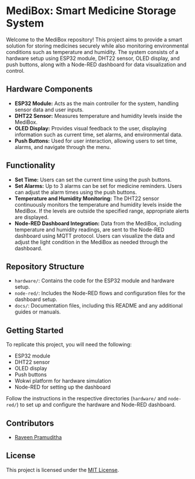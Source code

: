 # MediBox: Smart Medicine Storage System

Welcome to the MediBox repository! This project aims to provide a smart solution for storing medicines securely while also monitoring environmental conditions such as temperature and humidity. The system consists of a hardware setup using ESP32 module, DHT22 sensor, OLED display, and push buttons, along with a Node-RED dashboard for data visualization and control.

## Hardware Components

- **ESP32 Module:** Acts as the main controller for the system, handling sensor data and user inputs.
- **DHT22 Sensor:** Measures temperature and humidity levels inside the MediBox.
- **OLED Display:** Provides visual feedback to the user, displaying information such as current time, set alarms, and environmental data.
- **Push Buttons:** Used for user interaction, allowing users to set time, alarms, and navigate through the menu.

## Functionality

- **Set Time:** Users can set the current time using the push buttons.
- **Set Alarms:** Up to 3 alarms can be set for medicine reminders. Users can adjust the alarm times using the push buttons.
- **Temperature and Humidity Monitoring:** The DHT22 sensor continuously monitors the temperature and humidity levels inside the MediBox. If the levels are outside the specified range, appropriate alerts are displayed.
- **Node-RED Dashboard Integration:** Data from the MediBox, including temperature and humidity readings, are sent to the Node-RED dashboard using MQTT protocol. Users can visualize the data and adjust the light condition in the MediBox as needed through the dashboard.

## Repository Structure

- `hardware/`: Contains the code for the ESP32 module and hardware setup.
- `node-red/`: Includes the Node-RED flows and configuration files for the dashboard setup.
- `docs/`: Documentation files, including this README and any additional guides or manuals.

## Getting Started

To replicate this project, you will need the following:

- ESP32 module
- DHT22 sensor
- OLED display
- Push buttons
- Wokwi platform for hardware simulation
- Node-RED for setting up the dashboard

Follow the instructions in the respective directories (`hardware/` and `node-red/`) to set up and configure the hardware and Node-RED dashboard.

## Contributors

- [Raveen Pramuditha](https://github.com/RPX2001)
  
## License

This project is licensed under the [MIT License](LICENSE).
